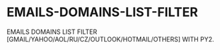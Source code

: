 # EMAILS-DOMAINS-LIST-FILTER
EMAILS DOMAINS LIST FILTER [GMAIL/YAHOO/AOL/RU/CZ/OUTLOOK/HOTMAIL/OTHERS] WITH PY2.
